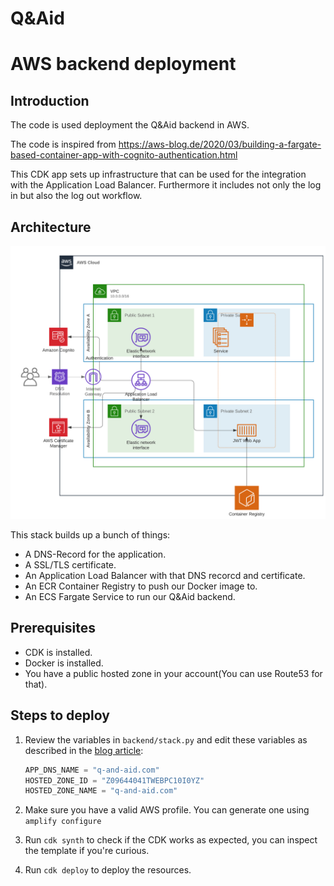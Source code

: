 # Q&Aid
# AWS backend deployment

## Introduction

The code is used deployment the Q&Aid backend in AWS.

The code is inspired from https://aws-blog.de/2020/03/building-a-fargate-based-container-app-with-cognito-authentication.html

This CDK app sets up infrastructure that can be used for the integration with the Application Load Balancer. Furthermore it includes not only the log in but also the log out workflow.

## Architecture

![Architecture](architecture.png)

This stack builds up a bunch of things:

- A DNS-Record for the application.
- A SSL/TLS certificate.
- An Application Load Balancer with that DNS recorcd and certificate.
- An ECR Container Registry to push our Docker image to.
- An ECS Fargate Service to run our Q&Aid backend.

## Prerequisites

- CDK is installed.
- Docker is installed.
- You have a public hosted zone in your account(You can use Route53 for that).

## Steps to deploy

1. Review the variables in `backend/stack.py` and edit these variables as described in the [blog article](https://aws-blog.de/2020/03/building-a-fargate-based-container-app-with-cognito-authentication.html):

    ```python
    APP_DNS_NAME = "q-and-aid.com"
    HOSTED_ZONE_ID = "Z09644041TWEBPC10I0YZ"
    HOSTED_ZONE_NAME = "q-and-aid.com"
    ```
2. Make sure you have a valid AWS profile. You can generate one using
```amplify configure```
3. Run `cdk synth` to check if the CDK works as expected, you can inspect the template if you're curious.
4. Run `cdk deploy` to deploy the resources. 